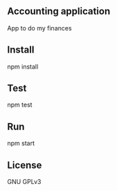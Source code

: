 ## Accounting application

App to do my finances

## Install

npm install

## Test

npm test

## Run

npm start

## License

GNU GPLv3